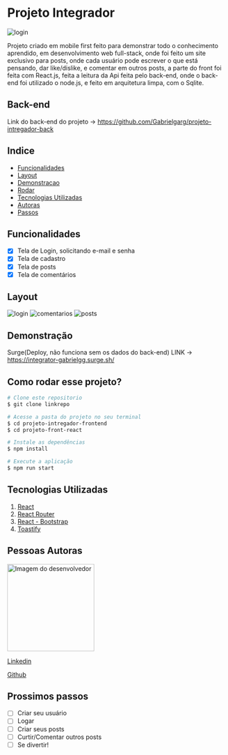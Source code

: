 # Projeto Integrador

![login](https://github.com/Gabrielgarg/projeto-intregador-frontend/assets/111094464/a95b4d44-9930-4391-91b9-5c7a7382ee81)

Projeto criado em mobile first feito para demonstrar todo o conhecimento aprendido, em desenvolvimento web full-stack, onde foi feito um site exclusivo para posts, onde cada usuário pode escrever o que está pensando, dar like/dislike, e comentar em outros posts, a parte do front foi feita com React.js, feita a leitura da Api feita pelo back-end, onde o back-end foi utilizado o node.js, e feito em arquitetura limpa, com o Sqlite.

## Back-end
Link do back-end do projeto -> https://github.com/Gabrielgarg/projeto-intregador-back

## Indice

- <a href="#-funcionalidades">Funcionalidades</a>
- <a href="#-layout">Layout</a>
- <a href="#-demonstracao">Demonstracao</a>
- <a href="#-rodar">Rodar</a>
- <a href="#-tecnologias">Tecnologias Utilizadas</a>
- <a href="#-autoras">Autoras</a>
- <a href="#-passos">Passos</a>

## Funcionalidades

- [x] Tela de Login, solicitando e-mail e senha
- [x] Tela de cadastro
- [x] Tela de posts
- [x] Tela de comentários

## Layout

![login](https://github.com/Gabrielgarg/projeto-intregador-frontend/assets/111094464/a95b4d44-9930-4391-91b9-5c7a7382ee81)
![comentarios](https://github.com/Gabrielgarg/projeto-intregador-frontend/assets/111094464/af19c561-0056-46e6-9427-1a20405defd9)
![posts](https://github.com/Gabrielgarg/projeto-intregador-frontend/assets/111094464/7947289c-d363-4bfe-8883-9c5df8afada4)



## Demonstração

Surge(Deploy, não funciona sem os dados do back-end)
LINK -> https://integrator-gabrielgg.surge.sh/

## Como rodar esse projeto?

```bash
# Clone este repositorio
$ git clone linkrepo

# Acesse a pasta do projeto no seu terminal
$ cd projeto-intregador-frontend
$ cd projeto-front-react

# Instale as dependências
$ npm install

# Execute a aplicação
$ npm run start
```

## Tecnologias Utilizadas

1. [React](https://pt-br.reactjs.org/)
2. [React Router](https://pokeapi.co/)
3. [React - Bootstrap](https://react-bootstrap.github.io/)
4. [Toastify](https://fkhadra.github.io/react-toastify/introduction)

## Pessoas Autoras

<img style= "width:200px" src="https://user-images.githubusercontent.com/111094464/235818169-a2c160dd-3fbc-46e2-b9a9-088000e10b2d.png" alt="Imagem do desenvolvedor"></img>

[Linkedin](https://www.linkedin.com/in/gabriel-garuthi/) 

[Github](https://github.com/Gabrielgarg)

## Prossimos passos

- [ ] Criar seu usuário
- [ ] Logar
- [ ] Criar seus posts
- [ ] Curtir/Comentar outros posts
- [ ] Se divertir!
